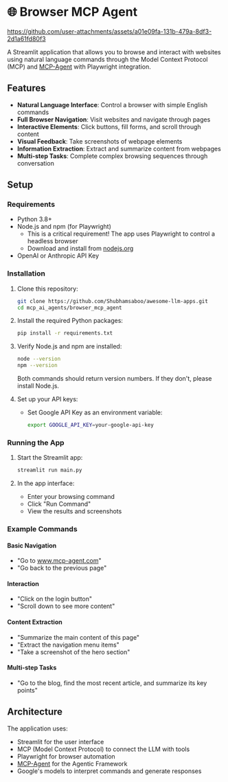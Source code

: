 # 🌐 Browser MCP Agent

https://github.com/user-attachments/assets/a01e09fa-131b-479a-8df3-2d1a61fd80f3

A Streamlit application that allows you to browse and interact with websites using natural language commands through the Model Context Protocol (MCP) and [MCP-Agent](https://github.com/lastmile-ai/mcp-agent) with Playwright integration.

## Features

- **Natural Language Interface**: Control a browser with simple English commands
- **Full Browser Navigation**: Visit websites and navigate through pages
- **Interactive Elements**: Click buttons, fill forms, and scroll through content
- **Visual Feedback**: Take screenshots of webpage elements
- **Information Extraction**: Extract and summarize content from webpages
- **Multi-step Tasks**: Complete complex browsing sequences through conversation

## Setup

### Requirements

- Python 3.8+
- Node.js and npm (for Playwright)
  - This is a critical requirement! The app uses Playwright to control a headless browser
  - Download and install from [nodejs.org](https://nodejs.org/)
- OpenAI or Anthropic API Key

### Installation

1. Clone this repository:
   ```bash
   git clone https://github.com/Shubhamsaboo/awesome-llm-apps.git
   cd mcp_ai_agents/browser_mcp_agent
   ```

2. Install the required Python packages:
   ```bash
   pip install -r requirements.txt
   ```

3. Verify Node.js and npm are installed:
   ```bash
   node --version
   npm --version
   ```
   Both commands should return version numbers. If they don't, please install Node.js.

4. Set up your API keys:
   - Set Google API Key as an environment variable:
     ```bash
     export GOOGLE_API_KEY=your-google-api-key
     ```


### Running the App

1. Start the Streamlit app:
   ```bash
   streamlit run main.py
   ```

2. In the app interface:
   - Enter your browsing command
   - Click "Run Command"
   - View the results and screenshots

### Example Commands

#### Basic Navigation
- "Go to www.mcp-agent.com"
- "Go back to the previous page"

#### Interaction
- "Click on the login button"
- "Scroll down to see more content"

#### Content Extraction
- "Summarize the main content of this page"
- "Extract the navigation menu items"
- "Take a screenshot of the hero section"

#### Multi-step Tasks
- "Go to the blog, find the most recent article, and summarize its key points"

## Architecture

The application uses:
- Streamlit for the user interface
- MCP (Model Context Protocol) to connect the LLM with tools
- Playwright for browser automation
- [MCP-Agent](https://github.com/lastmile-ai/mcp-agent/) for the Agentic Framework
- Google's models to interpret commands and generate responses
